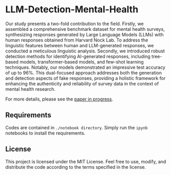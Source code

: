 # LLM-Detection-Mental-Health

Our study presents a two-fold contribution to the field. Firstly, we assembled a comprehensive benchmark dataset for mental health surveys, synthesizing responses generated by Large Language Models (LLMs) with human responses obtained from Harvard Nock Lab. To address the linguistic features between human and LLM-generated responses, we conducted a meticulous linguistic analysis. Secondly, we introduced robust detection methods for identifying AI-generated responses, including tree-based models, transformer-based models, and few-shot learning techniques. Notably, our models demonstrated an impressive test accuracy of up to 96\%. This dual-focused approach addresses both the generation and detection aspects of fake responses, providing a holistic framework for enhancing the authenticity and reliability of survey data in the context of mental health research.

For more details, please see the [paper in progress](https://github.com/PhoebeCheng9911/llm_detection_mental_health/blob/main/final_report.pdf).
## Requirements
Codes are contained in `./notebook directory`. Simply run the ``ipynb`` notebooks to install the requirements. 
## License
This project is licensed under the MIT License. Feel free to use, modify, and distribute the code according to the terms specified in the license.
